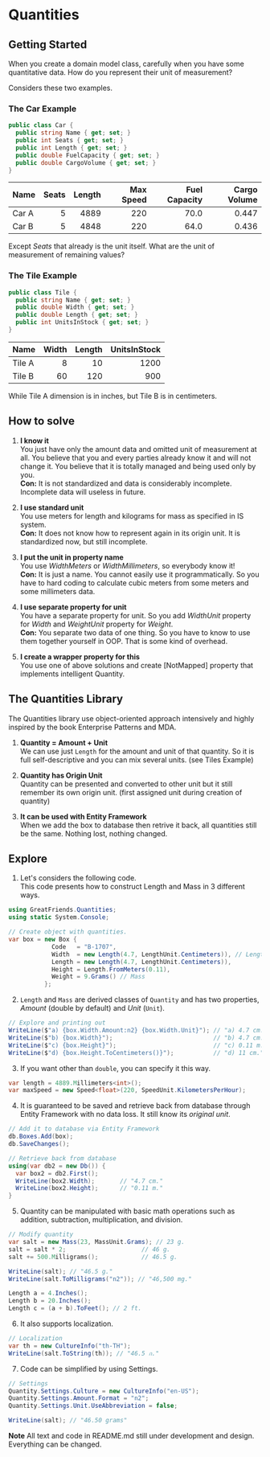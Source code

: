 # Quantities

## Getting Started

When you create a domain model class, 
carefully when you have some quantitative data.
How do you represent their unit of measurement?

Considers these two examples.

### The Car Example

```C#
public class Car {
  public string Name { get; set; }
  public int Seats { get; set; }
  public int Length { get; set; }
  public double FuelCapacity { get; set; }
  public double CargoVolume { get; set; }
}
```

Name   | Seats | Length | Max Speed | Fuel Capacity | Cargo Volume
------ | ----: | -----: | --------: | ------------: | -----------:
Car A  | 5     | 4889   | 220       | 70.0          | 0.447
Car B  | 5     | 4848   | 220       | 64.0          | 0.436

Except *Seats* that already is the unit itself.
What are the unit of measurement of remaining values?

### The Tile Example

```C#
public class Tile {
  public string Name { get; set; }
  public double Width { get; set; }
  public double Length { get; set; }
  public int UnitsInStock { get; set; }
}
```

Name   | Width | Length | UnitsInStock 
------ | ----: | -----: | -----------: 
Tile A | 8     | 10     | 1200         
Tile B | 60    | 120    | 900          
 
While Tile A dimension is in inches, but Tile B is in centimeters.

## How to solve

1. **I know it**      
You just have only the amount data and omitted unit of measurement at all. 
You believe that you and every parties already know it
and will not change it.
You believe that it is totally managed 
and being used only by you.  
**Con:** It is not standardized and data is considerably incomplete.
Incomplete data will useless in future.
 
2. **I use standard unit**  
You use meters for length and kilograms for mass as specified 
in IS system.  
**Con:** It does not know how to represent again in its origin unit.
It is standardized now, but still incomplete.

3. **I put the unit in property name**  
You use *WidthMeters* or *WidthMillimeters*, 
so everybody know it!  
**Con:**  It is just a name. 
You cannot easily use it programmatically.
So you have to hard coding to calculate cubic meters
from some meters and some millimeters data.

4. **I use separate property for unit**  
You have a separate property for unit. 
So you add *WidthUnit* property for *Width*
and *WeightUnit* property for *Weight*.  
**Con:** You separate two data of one thing. 
So you have to know to use them together yourself in OOP.
That is some kind of overhead.

5. **I create a wrapper property for this**  
You use one of above solutions and create [NotMapped] property
that implements intelligent Quantity.
 

## The Quantities Library

The Quantities library use object-oriented approach intensively 
and highly inspired by the book Enterprise Patterns and MDA.

1. **Quantity = Amount + Unit**  
We can use just `Length` for the amount and unit of that quantity. 
So it is full self-descriptive and you can mix several units. (see Tiles Example)

2. **Quantity has Origin Unit**  
Quantity can be presented and converted to other unit 
but it still remember its own origin unit. (first assigned unit during creation of quantity)

3. **It can be used with Entity Framework**  
When we add the box to database then retrive it back, 
all quantities still be the same. Nothing lost, nothing changed.


## Explore

1. Let's considers the following code.  
   This code presents how to construct Length and Mass in 3 different ways.

  ```C#
  using GreatFriends.Quantities;
  using static System.Console;
  
  // Create object with quantities.
  var box = new Box {
              Code   = "B-1707",
              Width  = new Length(4.7, LengthUnit.Centimeters)), // Length
              Length = new Length(4.7, LengthUnit.Centimeters)),
              Height = Length.FromMeters(0.11),
              Weight = 9.Grams() // Mass
            };
  ``` 

2. `Length` and `Mass` are derived classes of `Quantity` and has two properties, 
   *Amount* (double by default) and *Unit* (`Unit`).
  
  ```C#
  // Explore and printing out
  WriteLine($"a) {box.Width.Amount:n2} {box.Width.Unit}"); // "a) 4.7 cm."
  WriteLine($"b) {box.Width}");                            // "b) 4.7 cm."
  WriteLine($"c) {box.Height}");                           // "c) 0.11 m."
  WriteLine($"d) {box.Height.ToCentimeters()}");           // "d) 11 cm."
  ```

3. If you want other than `double`, you can specify it this way.

  ```C#
  var length = 4889.Millimeters<int>();
  var maxSpeed = new Speed<float>(220, SpeedUnit.KilometersPerHour);
  ```

4. It is guaranteed to be saved and retrieve back from database through Entity Framework
  with no data loss. It still know its *original unit*.
  
  ```C#
  // Add it to database via Entity Framework
  db.Boxes.Add(box);
  db.SaveChanges();
  
  // Retrieve back from database
  using(var db2 = new Db()) {
    var box2 = db2.First();
    WriteLine(box2.Width);       // "4.7 cm."
    WriteLine(box2.Height);      // "0.11 m."
  }
  ```

5. Quantity can be manipulated with basic math operations 
  such as addition, subtraction, multiplication, and division.
  
  ```C#
  // Modify quantity
  var salt = new Mass(23, MassUnit.Grams); // 23 g.
  salt = salt * 2;                     // 46 g.
  salt += 500.Milligrams();            // 46.5 g.
  
  WriteLine(salt); // "46.5 g."
  WriteLine(salt.ToMilligrams("n2")); // "46,500 mg."
  
  Length a = 4.Inches();
  Length b = 20.Inches();
  Length c = (a + b).ToFeet(); // 2 ft. 
  ```

6. It also supports localization.
  
  ```C#
  // Localization
  var th = new CultureInfo("th-TH");
  WriteLine(salt.ToString(th)); // "46.5 ก."
  ```

7. Code can be simplified by using Settings.
  
  ```C#
  // Settings
  Quantity.Settings.Culture = new CultureInfo("en-US");
  Quantity.Settings.Amount.Format = "n2";
  Quantity.Settings.Unit.UseAbbreviation = false;
  
  WriteLine(salt); // "46.50 grams"
  ```


**Note** All text and code in README.md still under development and design.
 Everything can be changed.